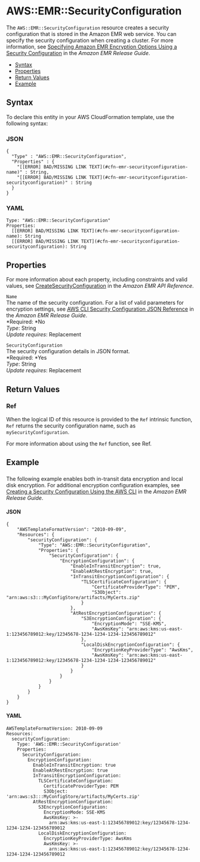 # AWS::EMR::SecurityConfiguration<a name="aws-resource-emr-securityconfiguration"></a>

The `AWS::EMR::SecurityConfiguration` resource creates a security configuration that is stored in the Amazon EMR web service\. You can specify the security configuration when creating a cluster\. For more information, see [ Specifying Amazon EMR Encryption Options Using a Security Configuration](http://docs.aws.amazon.com/emr/latest/ReleaseGuide/emr-encryption-enable-security-configuration.html) in the *Amazon EMR Release Guide*\.


+ [Syntax](#aws-resource-emr-securityconfiguration-syntax)
+ [Properties](#aws-resource-emr-securityconfiguration-properties)
+ [Return Values](#aws-resource-emr-securityconfiguration-returnvalues)
+ [Example](#aws-resource-emr-securityconfiguration-examples)

## Syntax<a name="aws-resource-emr-securityconfiguration-syntax"></a>

To declare this entity in your AWS CloudFormation template, use the following syntax:

### JSON<a name="aws-resource-emr-securityconfiguration-syntax.json"></a>

```
{
  "Type" : "AWS::EMR::SecurityConfiguration",
  "Properties" : {
    "[[ERROR] BAD/MISSING LINK TEXT](#cfn-emr-securityconfiguration-name)" : String,
    "[[ERROR] BAD/MISSING LINK TEXT](#cfn-emr-securityconfiguration-securityconfiguration)" : String
  }
}
```

### YAML<a name="aws-resource-emr-securityconfiguration-syntax.yaml"></a>

```
Type: "AWS::EMR::SecurityConfiguration"
Properties: 
  [[ERROR] BAD/MISSING LINK TEXT](#cfn-emr-securityconfiguration-name): String
  [[ERROR] BAD/MISSING LINK TEXT](#cfn-emr-securityconfiguration-securityconfiguration): String
```

## Properties<a name="aws-resource-emr-securityconfiguration-properties"></a>

For more information about each property, including constraints and valid values, see [CreateSecurityConfiguration](http://docs.aws.amazon.com/ElasticMapReduce/latest/API/API_CreateSecurityConfiguration.html) in the *Amazon EMR API Reference*\.

`Name`  
The name of the security configuration\. For a list of valid parameters for encryption settings, see [ AWS CLI Security Configuration JSON Reference](http://docs.aws.amazon.com/emr/latest/ReleaseGuide/emr-encryption-enable-security-configuration.html#emr-encryption-cli-parameters) in the *Amazon EMR Release Guide*\.  
*Required: *No  
*Type*: String  
*Update requires*: Replacement

`SecurityConfiguration`  
The security configuration details in JSON format\.  
*Required: *Yes  
*Type*: String  
*Update requires*: Replacement

## Return Values<a name="aws-resource-emr-securityconfiguration-returnvalues"></a>

### Ref<a name="aws-resource-emr-securityconfiguration-ref"></a>

When the logical ID of this resource is provided to the `Ref` intrinsic function, `Ref` returns the security configuration name, such as `mySecurityConfiguration`\.

For more information about using the `Ref` function, see Ref\.

## Example<a name="aws-resource-emr-securityconfiguration-examples"></a>

### <a name="aws-resource-emr-securityconfiguration-example1"></a>

The following example enables both in\-transit data encryption and local disk encryption\. For additional encryption configuration examples, see [ Creating a Security Configuration Using the AWS CLI](http://docs.aws.amazon.com/emr/latest/ReleaseGuide/emr-encryption-enable-security-configuration.html#emr-encryption-cli) in the *Amazon EMR Release Guide*\.

#### JSON<a name="aws-resource-emr-securityconfiguration-example1.json"></a>

```
{
    "AWSTemplateFormatVersion": "2010-09-09",
    "Resources": {
        "securityConfiguration": {
            "Type": "AWS::EMR::SecurityConfiguration",
            "Properties": {
                "SecurityConfiguration": {
                    "EncryptionConfiguration": {
                        "EnableInTransitEncryption": true,
                        "EnableAtRestEncryption": true,
                        "InTransitEncryptionConfiguration": {
                            "TLSCertificateConfiguration": {
                                "CertificateProviderType": "PEM",
                                "S3Object": "arn:aws:s3:::MyConfigStore/artifacts/MyCerts.zip"
                            }
                        },
                        "AtRestEncryptionConfiguration": {
                            "S3EncryptionConfiguration": {
                                "EncryptionMode": "SSE-KMS",
                                "AwsKmsKey": "arn:aws:kms:us-east-1:123456789012:key/12345678-1234-1234-1234-123456789012"
                            },
                            "LocalDiskEncryptionConfiguration": {
                                "EncryptionKeyProviderType": "AwsKms",
                                "AwsKmsKey": "arn:aws:kms:us-east-1:123456789012:key/12345678-1234-1234-1234-123456789012"
                            }
                        }
                    }
                }
            }
        }
    }
}
```

#### YAML<a name="aws-resource-emr-securityconfiguration-example1.yaml"></a>

```
AWSTemplateFormatVersion: 2010-09-09
Resources:
  securityConfiguration:
    Type: 'AWS::EMR::SecurityConfiguration'
    Properties:
      SecurityConfiguration:
        EncryptionConfiguration:
          EnableInTransitEncryption: true
          EnableAtRestEncryption: true
          InTransitEncryptionConfiguration:
            TLSCertificateConfiguration:
              CertificateProviderType: PEM
              S3Object: 'arn:aws:s3:::MyConfigStore/artifacts/MyCerts.zip'
          AtRestEncryptionConfiguration:
            S3EncryptionConfiguration:
              EncryptionMode: SSE-KMS
              AwsKmsKey: >-
                arn:aws:kms:us-east-1:123456789012:key/12345678-1234-1234-1234-123456789012
            LocalDiskEncryptionConfiguration:
              EncryptionKeyProviderType: AwsKms
              AwsKmsKey: >-
                arn:aws:kms:us-east-1:123456789012:key/12345678-1234-1234-1234-123456789012
```